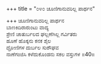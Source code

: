 +++
title = "೦೪೦ ಚೂಣಿಗಾನುವರಿಲ್ಲ ಪಾರ್ಥನ"

+++
ಚೂಣಿಗಾನುವರಿಲ್ಲ ಪಾರ್ಥನ  
ಬಾಣಕಿದಿರಾರುಂಟು ವಾದ್ಯ  
ಶ್ರೇಣಿ ಚಾತುರ್ಬಲದ ಘಲ್ಲಣೆಗಿಲ್ಲ ಗರ್ವಿತರು  
ಹೂಣೆ ಹೊಕ್ಕನು ಕನಕ ಶೈಲ  
ದ್ರೋಣಿಗಳ ದುರ್ಬಲ ಸುರೌಘವ  
ನಾಣೆಗಂಜಿಸಿ ಕಳೆದುಕೊಂಡನು ಸಕಲ ವಸ್ತುಗಳ     ॥40॥